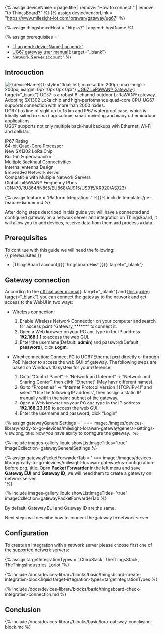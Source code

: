 
{% assign deviceName = page.title | remove: "How to connect " | remove: "to ThingsBoard?" %}
{% assign deviceVendorLink = "https://www.milesight-iot.com/lorawan/gateway/ug67" %}

{% assign thingsboardHost = "https://" | append: hostName %}

{% assign prerequisites = '
- <a href="' | append: deviceVendorLink | append: '" target="_blank">' | append: deviceName | append: '</a>
- [UG67 gateway user manual](https://resource.milesight-iot.com/milesight/document/ug67-user-guide-en.pdf){: target="_blank"}
- [Network Server account](#configuration)
'
 %}

## Introduction

![{{deviceName}}](/images/devices-library/{{page.deviceImageFileName}}){: style="float: left; max-width: 200px; max-height: 200px; margin: 0px 10px 0px 0px"}
[UG67 LoRaWAN® Gateway]({{deviceVendorLink}}){: target="_blank"} UG67 is a robust 8-channel outdoor LoRaWAN® gateway.  
Adopting SX1302 LoRa chip and high-performance quad-core CPU, UG67 supports connection with more than 2000 nodes.  
UG67 has line of sight up to 15 km and IP67 waterproof case, which is ideally suited to smart agriculture, smart metering and many other outdoor applications.  
UG67 supports not only multiple back-haul backups with Ethernet, Wi-Fi and cellular.

IP67 Rating  
64-bit Quad-Core Processor  
New SX1302 LoRa Chip  
Built-in Supercapacitor  
Multiple Backhaul Connectivities  
Internal Antenna Design  
Embedded Network Server  
Compatible with Multiple Network Servers  
Global LoRaWAN® Frequency Plans (CN470/RU864/IN865/EU868/AU915/US915/KR920/AS923)  

{% assign feature = "Platform Integrations" %}{% include templates/pe-feature-banner.md %}

After doing steps described in this guide you will have a connected and configured gateway on a network server and integration on ThingsBoard, it will allow you to add devices, receive data from them and process a data.

## Prerequisites

To continue with this guide we will need the following:  
{{ prerequisites }}
- [ThingsBoard account]({{ thingsboardHost }}){: target="_blank"}

## Gateway connection

According to the [official user manual](https://resource.milesight-iot.com/milesight/document/ug67-user-guide-en.pdf){: target="_blank"} and [this guide](https://support.milesight-iot.com/support/solutions/articles/73000514278-how-to-connect-milesight-gateway-to-the-internet){: target="_blank"} you can connect the gateway to the network and get access to the WebUI in two ways:

- Wireless connection:
  1. Enable Wireless Network Connection on your computer and search for access point “Gateway_******” to connect it.
  2. Open a Web browser on your PC and type in the IP address **192.168.1.1** to access the web GUI.
  3. Enter the username(Default: **admin**) and password(Default: **password**), click **Login**.
  
- Wired connection:
  Connect PC to UG67 Ethernet port directly or through PoE injector to access the web GUI of gateway. The following steps are based on Windows 10 system for your reference.  

  1. Go to “Control Panel” → “Network and Internet” → “Network and Sharing Center”, then click “Ethernet” (May have different names).
  2. Go to “Properties” → “Internet Protocol Version 4(TCP/IPv4)” and select “Use the following IP address”, then assign a static IP manually within the same subnet of the gateway.
  3. Open a Web browser on your PC and type in the IP address **192.168.23.150** to access the web GUI.
  4. Enter the username and password, click “Login”.

{% assign gatewayGeneralSettings = '
    ===
        image: /images/devices-library/ready-to-go-devices/milesight-lorawan-gateway/general-settings-view.png,
        title: Now you have ability to configure the gateway.
'%}

{% include images-gallery.liquid showListImageTitles="true" imageCollection=gatewayGeneralSettings %}

{% assign gatewayPacketForwarderTab = '
    ===
        image: /images/devices-library/ready-to-go-devices/milesight-lorawan-gateway/ns-configuration-before.png,
        title: Open **Packet Forwarder** in the left menu and save **Gateway EUI** and **Gateway ID**, we will need them to create a gateway on network server.  
'%}

{% include images-gallery.liquid showListImageTitles="true" imageCollection=gatewayPacketForwarderTab %}

By default, Gateway EUI and Gateway ID are the same.  

Next steps will describe how to connect the gateway to network server.  

## Configuration

To create an integration with a network server please choose first one of the supported network servers:  

{% assign targetIntegrationTypes = '
ChirpStack,
TheThingsStack,
TheThingsIndustries,
Loriot
'%}

{% include /docs/devices-library/blocks/basic/thingsboard-create-integration-block.liquid target-integration-types=targetIntegrationTypes %}

{% include /docs/devices-library/blocks/basic/thingsboard-check-integration-connection.md %}


## Conclusion

{% include /docs/devices-library/blocks/basic/lora-gateway-conclusion-block.md %}
